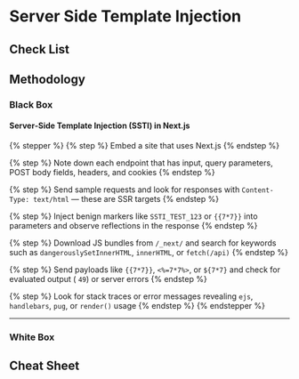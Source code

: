 # Server Side Template Injection

## Check List

## Methodology

### Black Box

#### Server‑Side Template Injection (SSTI) in Next.js

{% stepper %}
{% step %}
Embed a site that uses Next.js
{% endstep %}

{% step %}
Note down each endpoint that has input, query parameters, POST body fields, headers, and cookies
{% endstep %}

{% step %}
Send sample requests and look for responses with `Content-Type: text/html` — these are SSR targets
{% endstep %}

{% step %}
Inject benign markers like `SSTI_TEST_123` or `{{7*7}}` into parameters and observe reflections in the response
{% endstep %}

{% step %}
Download JS bundles from `/_next/` and search for keywords such as `dangerouslySetInnerHTML`, `innerHTML`, or `fetch(/api)`
{% endstep %}

{% step %}
Send payloads like `{{7*7}}`, `<%=7*7%>`, or `${7*7}` and check for evaluated output ( `49`) or server errors
{% endstep %}

{% step %}
Look for stack traces or error messages revealing `ejs`, `handlebars`, `pug`, or `render()` usage
{% endstep %}
{% endstepper %}

***

### White Box

## Cheat Sheet
